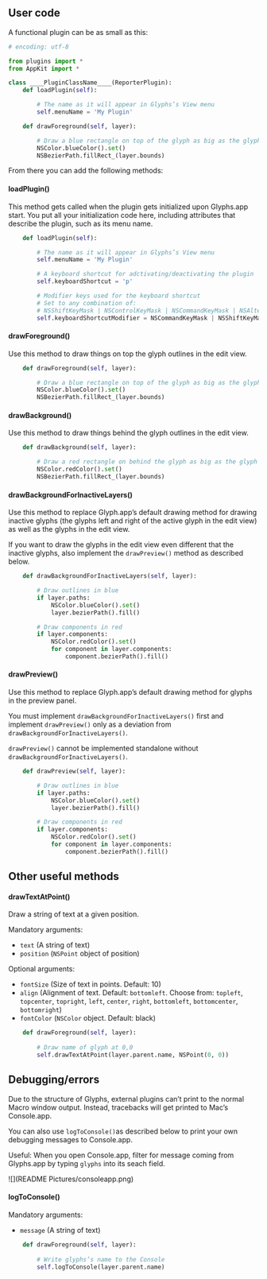 ## User code

A functional plugin can be as small as this:

```python
# encoding: utf-8

from plugins import *
from AppKit import *

class ____PluginClassName____(ReporterPlugin):
	def loadPlugin(self):

		# The name as it will appear in Glyphs’s View menu
		self.menuName = 'My Plugin'

	def drawForeground(self, layer):

		# Draw a blue rectangle on top of the glyph as big as the glyph’s bounding box
		NSColor.blueColor().set()
		NSBezierPath.fillRect_(layer.bounds)
```

From there you can add the following methods:

#### loadPlugin()

This method gets called when the plugin gets initialized upon Glyphs.app start.
You put all your initialization code here, including attributes that describe the plugin, such as its menu name.

```python
	def loadPlugin(self):

		# The name as it will appear in Glyphs’s View menu
		self.menuName = 'My Plugin'

		# A keyboard shortcut for adctivating/deactivating the plugin
		self.keyboardShortcut = 'p'

		# Modifier keys used for the keyboard shortcut
		# Set to any combination of:
		# NSShiftKeyMask | NSControlKeyMask | NSCommandKeyMask | NSAlternateKeyMask
		self.keyboardShortcutModifier = NSCommandKeyMask | NSShiftKeyMask
```

#### drawForeground()

Use this method to draw things on top the glyph outlines in the edit view.

```python
	def drawForeground(self, layer):

		# Draw a blue rectangle on top of the glyph as big as the glyph’s bounding box
		NSColor.blueColor().set()
		NSBezierPath.fillRect_(layer.bounds)
```

#### drawBackground()

Use this method to draw things behind the glyph outlines in the edit view.

```python
	def drawBackground(self, layer):

		# Draw a red rectangle on behind the glyph as big as the glyph’s bounding box
		NSColor.redColor().set()
		NSBezierPath.fillRect_(layer.bounds)
```

#### drawBackgroundForInactiveLayers()

Use this method to replace Glyph.app’s default drawing method for drawing inactive glyphs (the glyphs left and right of the active glyph in the edit view) as well as the glyphs in the edit view.

If you want to draw the glyphs in the edit view even different that the inactive glyphs, also implement the `drawPreview()` method as described below.

```python
	def drawBackgroundForInactiveLayers(self, layer):

		# Draw outlines in blue
		if layer.paths:
			NSColor.blueColor().set()
			layer.bezierPath().fill()

		# Draw components in red
		if layer.components:
			NSColor.redColor().set()
			for component in layer.components:
				component.bezierPath().fill()
```

#### drawPreview()

Use this method to replace Glyph.app’s default drawing method for glyphs in the preview panel.

You must implement `drawBackgroundForInactiveLayers()` first and implement `drawPreview()` only as a deviation from `drawBackgroundForInactiveLayers()`.

`drawPreview()` cannot be implemented standalone without `drawBackgroundForInactiveLayers()`.

```python
	def drawPreview(self, layer):

		# Draw outlines in blue
		if layer.paths:
			NSColor.blueColor().set()
			layer.bezierPath().fill()

		# Draw components in red
		if layer.components:
			NSColor.redColor().set()
			for component in layer.components:
				component.bezierPath().fill()
```

## Other useful methods

#### drawTextAtPoint()

Draw a string of text at a given position.

Mandatory arguments:
- `text` (A string of text)
- `position` (`NSPoint` object of position)

Optional arguments:
- `fontSize` (Size of text in points. Default: 10)
- `align` (Alignment of text. Default: `bottomleft`. Choose from: `topleft`, `topcenter`, `topright`, `left`, `center`, `right`, `bottomleft`, `bottomcenter`, `bottomright`)
- `fontColor` (`NSColor` object. Default: black)

```python
	def drawForeground(self, layer):
		
		# Draw name of glyph at 0,0
		self.drawTextAtPoint(layer.parent.name, NSPoint(0, 0))

```

## Debugging/errors

Due to the structure of Glyphs, external plugins can’t print to the normal Macro window output. Instead, tracebacks will get printed to Mac’s Console.app.

You can also use `logToConsole()`as described below to print your own debugging messages to Console.app.

Useful: When you open Console.app, filter for message coming from Glyphs.app by typing `glyphs` into its seach field.


![](README Pictures/consoleapp.png)


#### logToConsole()


Mandatory arguments:
- `message` (A string of text)

```python
	def drawForeground(self, layer):
		
		# Write glyphs’s name to the Console
		self.logToConsole(layer.parent.name)

```

